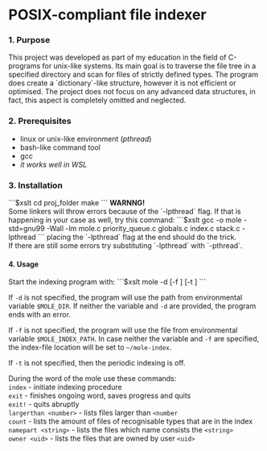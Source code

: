 <h1>POSIX-compliant file indexer</h1>

<h3>1. Purpose</h3>
This project was developed as part of my education in the field of C-programs for unix-like systems.
Its main goal is to traverse the file tree in a specified directory and scan for files of strictly defined types.
The program does create a `dictionary`-like structure, however it is not efficient or optimised.
The project does not focus on any advanced data structures, in fact, this aspect is completely omitted and neglected.

<h3>2. Prerequisites</h3>
<ul>
    <li>linux or unix-like environment (<i>pthread</i>)</li>
    <li>bash-like command tool</li>
    <li>gcc</li>
    <li><i>it works well in WSL</i></li>
</ul>

<h3>3. Installation</h3>
```$xslt
cd proj_folder
make
```
<b>WARNNG!</b><br>
Some linkers will throw errors because of the `-lpthread` flag. If that is happening in your case as well, try this command: 
```$xslt
gcc -o mole -std=gnu99 -Wall -lm mole.c priority_queue.c globals.c index.c stack.c -lpthread 
```
placing the `-lpthread` flag at the end should do the trick. <br>
If there are still some errors try substituting `-lpthread` with `-pthread`.

<h4>4. Usage</h4>
Start the indexing program with:
```$xslt
mole -d <directory> [-f <index-file>] [-t <time interval for periodic indexing>]
```

If `-d` is not specified, the program will use the path from environmental variable `$MOLE_DIR`.
If neither the variable and `-d` are provided, the program ends with an error. 

If `-f` is not specified, the program will use the file from environmental variable `$MOLE_INDEX_PATH`.
In case neither the variable and `-f` are specified, the index-file location will be set to `~/mole-index`.

If `-t` is not specified, then the periodic indexing is off. 

During the word of the mole use these commands:
<br> ```index``` - initiate indexing procedure
<br>```exit``` - finishes ongoing word, saves progress and quits
<br>```exit!``` - quits abruptly
<br> ```largerthan <number>``` - lists files larger than `<number`
<br> ```count``` - lists the amount of files of recognisable types that are in the index
<br> ```namepart <string>``` - lists the files which name consists the `<string>`
<br> ```owner <uid>``` - lists the files that are owned by user `<uid>`


